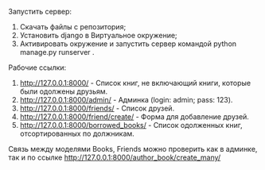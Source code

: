 Запустить сервер:
1) Скачать файлы с репозитория;
2) Установить django в Виртуальное окружение;
3) Активировать окружение и запустить сервер командой python manage.py runserver .

Рабочие ссылки:
1. http://127.0.0.1:8000/ - Список книг, не включающий книги, которые были одолжены друзьям.
2. http://127.0.0.1:8000/admin/ - Админка (login: admin; pass: 123).
3. http://127.0.0.1:8000/friends/ - Список друзей.
4. http://127.0.0.1:8000/friend/create/ - Форма для добавление друзей.
5. http://127.0.0.1:8000/borrowed_books/ - Список одолженных книг, отсортированных по должникам.

Связь между моделями Books, Friends можно проверить как в админке, так и по ссылке http://127.0.0.1:8000/author_book/create_many/
